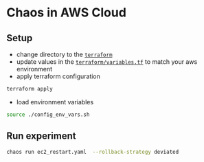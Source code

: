 # Chaos in AWS Cloud
## Setup
* change directory to the [`terraform`](./terraform)
* update values in the [`terraform/variables.tf`](./terraform/variables.tf) to match your aws environment
* apply terraform configuration
```bash
terraform apply
```
* load environment variables
```bash
source ./config_env_vars.sh
```

## Run experiment
```bash
chaos run ec2_restart.yaml  --rollback-strategy deviated
```
